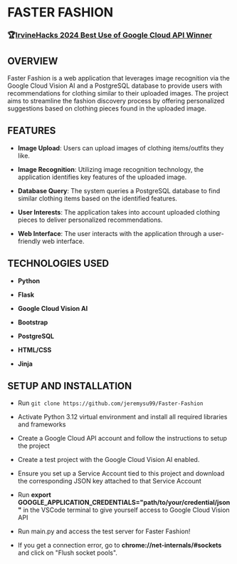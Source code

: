 

# FASTER FASHION

### 🏆[IrvineHacks 2024 Best Use of Google Cloud API Winner](https://devpost.com/software/faster-fashion) 

## OVERVIEW

Faster Fashion is a web application that leverages image recognition via the Google Cloud Vision AI and a PostgreSQL database to provide users with recommendations for clothing similar to their uploaded images. The project aims to streamline the fashion discovery process by offering personalized suggestions based on clothing pieces found in the uploaded image.

## FEATURES

- **Image Upload**: Users can upload images of clothing items/outfits they like.
  
- **Image Recognition**: Utilizing image recognition technology, the application identifies key features of the uploaded image.

- **Database Query**: The system queries a PostgreSQL database to find similar clothing items based on the identified features.

- **User Interests**: The application takes into account uploaded clothing pieces to deliver personalized recommendations.

- **Web Interface**: The user interacts with the application through a user-friendly web interface.

## TECHNOLOGIES USED

- **Python**

- **Flask**
  
- **Google Cloud Vision AI**

- **Bootstrap**

- **PostgreSQL**

- **HTML/CSS**
  
- **Jinja**

## SETUP AND INSTALLATION

- Run `git clone https://github.com/jeremysu99/Faster-Fashion`

- Activate Python 3.12 virtual environment and install all required libraries and frameworks

- Create a Google Cloud API account and follow the instructions to setup the project

- Create a test project with the Google Cloud Vision AI enabled.

- Ensure you set up a Service Account tied to this project and download the corresponding JSON key attached to that Service Account

- Run **export GOOGLE_APPLICATION_CREDENTIALS="path/to/your/credential/json"** in the VSCode terminal to give yourself access to Google Cloud Vision API

- Run main.py and access the test server for Faster Fashion!

- If you get a connection error, go to **chrome://net-internals/#sockets** and click on "Flush socket pools".
